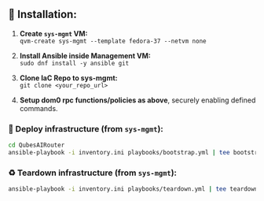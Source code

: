 ## 📌 Installation:

1. **Create `sys-mgmt` VM:**  
   `qvm-create sys-mgmt --template fedora-37 --netvm none`

2. **Install Ansible inside Management VM:**  
   `sudo dnf install -y ansible git`

3. **Clone IaC Repo to sys-mgmt:**  
   `git clone <your_repo_url>`

4. **Setup dom0 rpc functions/policies as above**, securely enabling defined commands.

### 🚀 Deploy infrastructure (from `sys-mgmt`):

```bash
cd QubesAIRouter
ansible-playbook -i inventory.ini playbooks/bootstrap.yml | tee bootstrap.log
```

### ♻️ Teardown infrastructure (from `sys-mgmt`):

```bash
ansible-playbook -i inventory.ini playbooks/teardown.yml | tee teardown.log
```